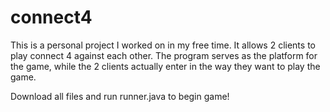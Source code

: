 # connect4

This is a personal project I worked on in my free time. 
It allows 2 clients to play connect 4 against each other. 
The program serves as the platform for the game, while the 
2 clients actually enter in the way they want to play the game. 

Download all files and run runner.java to begin game!
